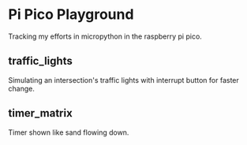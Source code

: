 # Pi Pico Playground

Tracking my efforts in micropython in the raspberry pi pico.

## traffic_lights

Simulating an intersection's traffic lights with interrupt button for faster change.

## timer_matrix

Timer shown like sand flowing down.